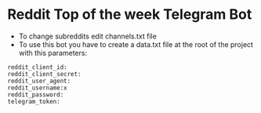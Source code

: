 # Reddit Top of the week Telegram Bot

- To change subreddits edit channels.txt file
- To use this bot you have to create a data.txt file at the root of the project with this  parameters:
```
reddit_client_id:
reddit_client_secret:
reddit_user_agent:
reddit_username:x
reddit_password:
telegram_token:
```
    